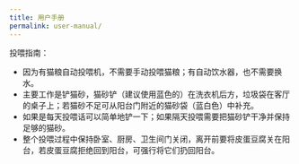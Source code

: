 ```yaml
---
title: 用户手册
permalink: user-manual/
---
```


投喂指南：

- 因为有猫粮自动投喂机，不需要手动投喂猫粮；有自动饮水器，也不需要换水。
- 主要工作是铲猫砂，猫砂铲（建议使用蓝色的）在洗衣机后方，垃圾袋在客厅的桌子上；若猫砂不足可从阳台门附近的猫砂袋（蓝白色）中补充。
- 如果是每天投喂话可以简单地铲一下；如果隔天投喂需要把猫砂铲干净并保持足够的猫砂。
- 整个投喂过程中保持卧室、厨房、卫生间门关闭，离开前要将皮蛋豆腐关在阳台，若皮蛋豆腐拒绝回到阳台，可强行将它们扔回阳台。

<!--
* ~~因为有猫粮自动投喂机，不需要手动投喂猫粮，若投喂机中猫粮不足，可从卫生间（进门左手边）外下方的柜子中补充，补充猫粮后应将投喂机的卡扣（猫粮桶和机身之间、猫粮桶和盖子之间）固定稳妥。~~
* 猫粮桶在厨房台面上，建议投喂量为 3.5 平勺每只猫每天。建议先将猫粮定量分配到客厅中（阳台外）的猫粮碗中，然后将猫粮桶盖好之后再放皮蛋豆腐出来，否则可能发生哄抢。黄色的碗是皮蛋的，蓝色的碗是豆腐的，注意不要让豆腐抢皮蛋的猫粮。
* 蓝白花纹（下面带黑色橡胶）的是水碗，可将剩余的水倒在厨房然后补充白开水（热水壶和冷水壶亦在厨房），建议补充至 4/5 满，每天补充一次。
* 猫砂铲（建议使用蓝色的）在洗衣机后方，垃圾袋在进门左手边的柜子上；若猫砂不足可从卫生间外下方的柜子中补充。
* 整个投喂过程中保持卧室门关闭，离开前要将皮蛋豆腐关在阳台，若皮蛋豆腐拒绝回到阳台，可强行将它们扔回阳台。~~可触发一次手动投喂（投喂机右侧四个按钮中左上方的按钮长按两秒）趁皮蛋豆腐抢食的过程中离开阳台，但要注意不要把皮蛋豆腐喂成肥猫。~~
* 若水盆被打翻可在卫生间的浴室中找到拖把；若圆柱形猫爬架被打翻可将其扶起并检查水盆是否被一起打翻。
* ~~视频监控区域警告：阳台和客厅各有一枚摄像头。~~ 视频监控系统目前存在故障。
-->
